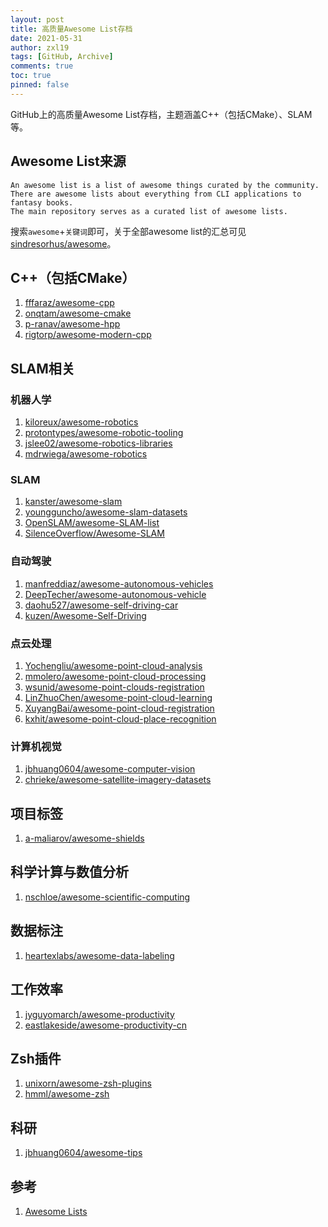 ```yaml
---
layout: post
title: 高质量Awesome List存档
date: 2021-05-31
author: zxl19
tags: [GitHub, Archive]
comments: true
toc: true
pinned: false
---
```


GitHub上的高质量Awesome List存档，主题涵盖C++（包括CMake）、SLAM等。

<!-- more -->

## Awesome List来源

```text
An awesome list is a list of awesome things curated by the community.
There are awesome lists about everything from CLI applications to fantasy books.
The main repository serves as a curated list of awesome lists.
```

搜索`awesome`+`关键词`即可，关于全部awesome list的汇总可见[sindresorhus/awesome](https://github.com/sindresorhus/awesome)。

## C++（包括CMake）

1. [fffaraz/awesome-cpp](https://github.com/fffaraz/awesome-cpp)
2. [onqtam/awesome-cmake](https://github.com/onqtam/awesome-cmake)
3. [p-ranav/awesome-hpp](https://github.com/p-ranav/awesome-hpp)
4. [rigtorp/awesome-modern-cpp](https://github.com/rigtorp/awesome-modern-cpp)

## SLAM相关

### 机器人学

1. [kiloreux/awesome-robotics](https://github.com/kiloreux/awesome-robotics)
2. [protontypes/awesome-robotic-tooling](https://github.com/protontypes/awesome-robotic-tooling)
3. [jslee02/awesome-robotics-libraries](https://github.com/jslee02/awesome-robotics-libraries)
4. [mdrwiega/awesome-robotics](https://github.com/mdrwiega/awesome-robotics)

### SLAM

1. [kanster/awesome-slam](https://github.com/kanster/awesome-slam)
2. [youngguncho/awesome-slam-datasets](https://github.com/youngguncho/awesome-slam-datasets)
3. [OpenSLAM/awesome-SLAM-list](https://github.com/OpenSLAM/awesome-SLAM-list)
4. [SilenceOverflow/Awesome-SLAM](https://github.com/SilenceOverflow/Awesome-SLAM)

### 自动驾驶

1. [manfreddiaz/awesome-autonomous-vehicles](https://github.com/manfreddiaz/awesome-autonomous-vehicles)
2. [DeepTecher/awesome-autonomous-vehicle](https://github.com/DeepTecher/awesome-autonomous-vehicle)
3. [daohu527/awesome-self-driving-car](https://github.com/daohu527/awesome-self-driving-car)
4. [kuzen/Awesome-Self-Driving](https://github.com/kuzen/Awesome-Self-Driving)

### 点云处理

1. [Yochengliu/awesome-point-cloud-analysis](https://github.com/Yochengliu/awesome-point-cloud-analysis)
2. [mmolero/awesome-point-cloud-processing](https://github.com/mmolero/awesome-point-cloud-processing)
3. [wsunid/awesome-point-clouds-registration](https://github.com/wsunid/awesome-point-clouds-registration)
4. [LinZhuoChen/awesome-point-cloud-learning](https://github.com/LinZhuoChen/awesome-point-cloud-learning)
5. [XuyangBai/awesome-point-cloud-registration](https://github.com/XuyangBai/awesome-point-cloud-registration)
6. [kxhit/awesome-point-cloud-place-recognition](https://github.com/kxhit/awesome-point-cloud-place-recognition)

### 计算机视觉

1. [jbhuang0604/awesome-computer-vision](https://github.com/jbhuang0604/awesome-computer-vision)
2. [chrieke/awesome-satellite-imagery-datasets](https://github.com/chrieke/awesome-satellite-imagery-datasets)

## 项目标签

1. [a-maliarov/awesome-shields](https://github.com/a-maliarov/awesome-shields)

## 科学计算与数值分析

1. [nschloe/awesome-scientific-computing](https://github.com/nschloe/awesome-scientific-computing)

## 数据标注

1. [heartexlabs/awesome-data-labeling](https://github.com/heartexlabs/awesome-data-labeling)

## 工作效率

1. [jyguyomarch/awesome-productivity](https://github.com/jyguyomarch/awesome-productivity)
2. [eastlakeside/awesome-productivity-cn](https://github.com/eastlakeside/awesome-productivity-cn)

## Zsh插件

1. [unixorn/awesome-zsh-plugins](https://github.com/unixorn/awesome-zsh-plugins)
2. [hmml/awesome-zsh](https://github.com/hmml/awesome-zsh)

## 科研

1. [jbhuang0604/awesome-tips](https://github.com/jbhuang0604/awesome-tips)

## 参考

1. [Awesome Lists](https://github.com/topics/awesome)
